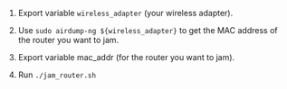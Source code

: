 1. Export variable `wireless_adapter` (your wireless adapter).

2. Use `sudo airdump-ng ${wireless_adapter}` to get the MAC address of the router you want to jam.

3. Export variable mac_addr (for the router you want to jam).

4. Run `./jam_router.sh`
